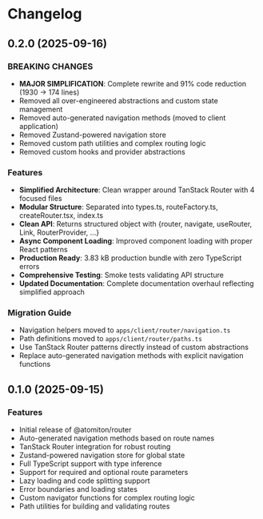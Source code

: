 # Changelog

## 0.2.0 (2025-09-16)

### BREAKING CHANGES

- **MAJOR SIMPLIFICATION**: Complete rewrite and 91% code reduction (1930 → 174 lines)
- Removed all over-engineered abstractions and custom state management
- Removed auto-generated navigation methods (moved to client application)
- Removed Zustand-powered navigation store
- Removed custom path utilities and complex routing logic
- Removed custom hooks and provider abstractions

### Features

- **Simplified Architecture**: Clean wrapper around TanStack Router with 4 focused files
- **Modular Structure**: Separated into types.ts, routeFactory.ts, createRouter.tsx, index.ts
- **Clean API**: Returns structured object with {router, navigate, useRouter, Link, RouterProvider, ...}
- **Async Component Loading**: Improved component loading with proper React patterns
- **Production Ready**: 3.83 kB production bundle with zero TypeScript errors
- **Comprehensive Testing**: Smoke tests validating API structure
- **Updated Documentation**: Complete documentation overhaul reflecting simplified approach

### Migration Guide

- Navigation helpers moved to `apps/client/router/navigation.ts`
- Path definitions moved to `apps/client/router/paths.ts`
- Use TanStack Router patterns directly instead of custom abstractions
- Replace auto-generated navigation methods with explicit navigation functions

## 0.1.0 (2025-09-15)

### Features

- Initial release of @atomiton/router
- Auto-generated navigation methods based on route names
- TanStack Router integration for robust routing
- Zustand-powered navigation store for global state
- Full TypeScript support with type inference
- Support for required and optional route parameters
- Lazy loading and code splitting support
- Error boundaries and loading states
- Custom navigator functions for complex routing logic
- Path utilities for building and validating routes
